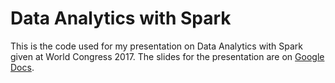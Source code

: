 # Data Analytics with Spark

This is the code used for my presentation on Data Analytics with Spark given at World Congress 2017.
The slides for the presentation are on [Google Docs](https://docs.google.com/presentation/d/1nw7r0ejYMKiYhmFrcqfSc-8PCqmJbNGrU3KzFN0veHQ/edit?usp=sharing).